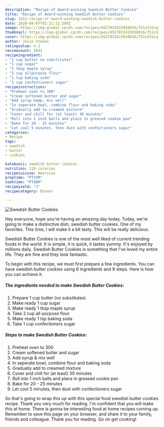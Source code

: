 ```yaml
---
description: "Recipe of Award-winning Swedish Butter Cookies"
title: "Recipe of Award-winning Swedish Butter Cookies"
slug: 1412-recipe-of-award-winning-swedish-butter-cookies
date: 2020-08-07T02:21:22.589Z
image: https://img-global.cpcdn.com/recipes/6527832415010816/751x532cq70/swedish-butter-cookies-recipe-main-photo.jpg
thumbnail: https://img-global.cpcdn.com/recipes/6527832415010816/751x532cq70/swedish-butter-cookies-recipe-main-photo.jpg
cover: https://img-global.cpcdn.com/recipes/6527832415010816/751x532cq70/swedish-butter-cookies-recipe-main-photo.jpg
author: Josie Stokes
ratingvalue: 4.1
reviewcount: 1642
recipeingredient:
- "1 cup butter no substitutes"
- "1 cup sugar"
- "1 tbsp maple syrup"
- "2 cup allpurpose flour"
- "1 tsp baking soda"
- "1 cup confectioners sugar"
recipeinstructions:
- "Preheat oven to 300"
- "Cream softened butter and sugar"
- "Add syrup &amp; mix well"
- "In seperate bowl, combine flour and baking soda"
- "Gradually add to creamed mixture"
- "Cover and chill for (at least) 30 minutes"
- "Roll into 1 inch balls and place in greased cookie pan"
- "Bake for 20 - 25 minutes"
- "Let cool 5 minutes, then dust with confectioners sugar"
categories:
- Recipe
tags:
- swedish
- butter
- cookies

katakunci: swedish butter cookies 
nutrition: 119 calories
recipecuisine: American
preptime: "PT33M"
cooktime: "PT48M"
recipeyield: "2"
recipecategory: Dinner

---
```



![Swedish Butter Cookies](https://img-global.cpcdn.com/recipes/6527832415010816/751x532cq70/swedish-butter-cookies-recipe-main-photo.jpg)

Hey everyone, hope you're having an amazing day today. Today, we're going to make a distinctive dish, swedish butter cookies. One of my favorites. This time, I will make it a bit tasty. This will be really delicious.



Swedish Butter Cookies is one of the most well liked of current trending foods in the world. It is simple, it is quick, it tastes yummy. It's enjoyed by millions daily. Swedish Butter Cookies is something that I've loved my entire life. They are fine and they look fantastic.


To begin with this recipe, we must first prepare a few ingredients. You can have swedish butter cookies using 6 ingredients and 9 steps. Here is how you can achieve it.

<!--inarticleads1-->

##### The ingredients needed to make Swedish Butter Cookies:

1. Prepare 1 cup butter (no substitutes)
1. Make ready 1 cup sugar
1. Make ready 1 tbsp maple syrup
1. Take 2 cup all-purpose flour
1. Make ready 1 tsp baking soda
1. Take 1 cup confectioners sugar




<!--inarticleads2-->

##### Steps to make Swedish Butter Cookies:

1. Preheat oven to 300
1. Cream softened butter and sugar
1. Add syrup &amp; mix well
1. In seperate bowl, combine flour and baking soda
1. Gradually add to creamed mixture
1. Cover and chill for (at least) 30 minutes
1. Roll into 1 inch balls and place in greased cookie pan
1. Bake for 20 - 25 minutes
1. Let cool 5 minutes, then dust with confectioners sugar




So that's going to wrap this up with this special food swedish butter cookies recipe. Thank you very much for reading. I'm confident that you will make this at home. There is gonna be interesting food at home recipes coming up. Remember to save this page on your browser, and share it to your family, friends and colleague. Thank you for reading. Go on get cooking!
